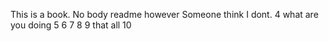 This is a book.
No body readme
however Someone think I dont.
4 what are you doing
5
6
7
8
9 that all 
10
